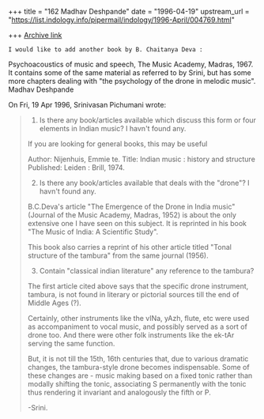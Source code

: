 +++
title = "162 Madhav Deshpande"
date = "1996-04-19"
upstream_url = "https://list.indology.info/pipermail/indology/1996-April/004769.html"

+++
[Archive link](https://list.indology.info/pipermail/indology/1996-April/004769.html)

	I would like to add another book by B. Chaitanya Deva : 
Psychoacoustics of music and speech, The Music Academy, Madras, 1967.  It 
contains some of the same material as referred to by Srini, but has some 
more chapters dealing with "the psychology of the drone in melodic music".
	Madhav Deshpande

On Fri, 19 Apr 1996, Srinivasan Pichumani wrote:

> 	1. Is there any book/articles available which discuss this form or four
> 	elements in Indian music?  I havn't found any.
> 
> If you are looking for general books, this may be useful
> 
> 	Author:         Nijenhuis, Emmie te.
> 	Title:          Indian music : history and structure
> 	Published:      Leiden : Brill, 1974.
>  
> 
> 	2. Is there any book/articles available that deals with the "drone"?
> 	       I havn't found any.
> 
> B.C.Deva's article "The Emergence of the Drone in India music"
> (Journal of the Music Academy, Madras, 1952) is about the only
> extensive one I have seen on this subject.  It is reprinted in
> his book "The Music of India: A Scientific Study".
> 
> This book also carries a reprint of his other article titled
> "Tonal structure of the tambura" from the same journal (1956).
> 	
> 	3. Contain "classical indian literature" any reference to the tambura?
> 
> The first article cited above says that the specific drone
> instrument, tambura, is not found in literary or pictorial
> sources till the end of Middle Ages (?). 
> 
> Certainly, other instruments like the vINa, yAzh, flute, etc 
> were used as accompaniment to vocal music, and possibly served 
> as a sort of drone too.  And there were other folk instruments
> like the ek-tAr serving the same function.
> 
> But, it is not till the 15th, 16th centuries that, due to various 
> dramatic changes, the tambura-style drone becomes indispensable.
> Some of these changes are - music making based on a fixed tonic
> rather than modally shifting the tonic, associating S permanently
> with the tonic thus rendering it invariant and analogously the
> fifth or P.
> 
> -Srini.
> 
> 




